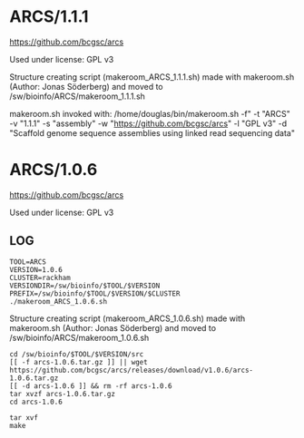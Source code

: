 ARCS/1.1.1
========================

<https://github.com/bcgsc/arcs>

Used under license:
GPL v3

Structure creating script (makeroom_ARCS_1.1.1.sh) made with makeroom.sh (Author: Jonas Söderberg) and moved to /sw/bioinfo/ARCS/makeroom_1.1.1.sh

makeroom.sh invoked with:
/home/douglas/bin/makeroom.sh -f" -t "ARCS" -v "1.1.1" -s "assembly" -w "https://github.com/bcgsc/arcs" -l "GPL v3" -d "Scaffold genome sequence assemblies using linked read sequencing data"

ARCS/1.0.6
========================

<https://github.com/bcgsc/arcs>

Used under license:
GPL v3

LOG
---

    TOOL=ARCS
    VERSION=1.0.6
    CLUSTER=rackham
    VERSIONDIR=/sw/bioinfo/$TOOL/$VERSION
    PREFIX=/sw/bioinfo/$TOOL/$VERSION/$CLUSTER
    ./makeroom_ARCS_1.0.6.sh

Structure creating script (makeroom_ARCS_1.0.6.sh) made with makeroom.sh (Author: Jonas Söderberg) and moved to /sw/bioinfo/ARCS/makeroom_1.0.6.sh

    cd /sw/bioinfo/$TOOL/$VERSION/src
    [[ -f arcs-1.0.6.tar.gz ]] || wget https://github.com/bcgsc/arcs/releases/download/v1.0.6/arcs-1.0.6.tar.gz
    [[ -d arcs-1.0.6 ]] && rm -rf arcs-1.0.6
    tar xvzf arcs-1.0.6.tar.gz
    cd arcs-1.0.6

    tar xvf 
    make

